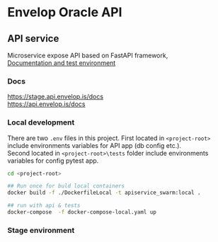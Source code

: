 # Envelop Oracle API  
## API service
Microservice expose API based on FastAPI framework,  
[Documentation and test environment](https://domain/docs)  

### Docs
https://stage.api.envelop.is/docs  
https://api.envelop.is/docs  

### Local development
There are two `.env` files in this project. First located in 
`<project-root>` include environments variables for API app (db config etc.).  
Second located in `<project-root>\tests` folder include environments variables for
config pytest app.

```bash
cd <project-root>

## Run once for buld local containers
docker build -f ./DockerfileLocal -t apiservice_swarm:local .

## run with api & tests
docker-compose  -f docker-compose-local.yaml up


```
### Stage environment


